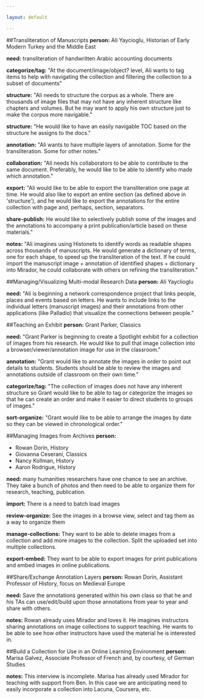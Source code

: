 ```yaml
---

layout: default

---
```


##Transliteration of Manuscripts
  **person:** Ali Yaycioglu, Historian of Early Modern Turkey and the Middle East
  
  **need:** transliteration of handwritten Arabic accounting documents
  
  **categorize/tag:** "At the document/image/object? level, Ali wants to tag items to help with navigating the collection and filtering the collection to a subset of documents"
  
  **structure:** "Ali needs to structure the corpus as a whole. There are thousands of image files that may not have any inherent structure like chapters and volumes. But he may want to apply his own structure just to make the corpus more navigable."
  
  **structure:** "He would like to have an easily navigable TOC based on the structure he assigns to the docs."
  
  **annotation:** "Ali wants to have multiple layers of annotation. Some for the transliteration. Some for other notes."
  
  **collaboration:** "Ali needs his collaborators to be able to contribute to the same document. Preferably, he would like to be able to identify who made which annotation."
  
  **export:** "Ali would like to be able to export the transliteration one page at time. He would also like to export an entire section (as defined above in 'structure'), and he would like to export the annotations for the entire collection with page and, perhaps, section, separators.
  
  **share-publish:** He would like to selectively publish some of the images and the annotations to accompany a print publication/article based on these materials."
  
  **notes:** "Ali imagines using Histonets to identify words as readable shapes across thousands of manuscripts. He would generate a dictionary of terms, one for each shape, to speed up the transliteration of the text. If he could import the manuscript image + annotation of identified shapes + dictionary into Mirador, he could collaborate with others on refining the transliteration."

##Managing/Visualizing Multi-modal Research Data
  **person:** Ali Yayclioglu
  
  **need:** "Ali is beginning a network correspondence project that links people, places and events based on letters. He wants to include links to the individual letters (manuscript images) and their annotations from other applications (like Palladio) that visualize the connections between people."
  
##Teaching an Exhibit
  **person:** Grant Parker, Classics
  
  **need:** "Grant Parker is beginning to create a Spotlight exhibit for a collection of images from his research. He would like to pull that image collection into a browser/viewer/annotation image for use in the classroom."
  
  **annotation:** "Grant would like to annotate the images in order to point out details to students. Students should be able to review the images and annotations outside of classroom on their own time."
  
  **categorize/tag:** "The collection of images does not have any inherent structure so Grant would like to be able to tag or categorize the images so that he can create an order and make it easier to direct students to groups of images."
  
  **sort-organize:** "Grant would like to be able to arrange the images by date so they can be viewed in chronological order."

##Managing Images from Archives
  **person:**
  - Rowan Dorin, History
  - Giovanna Ceserani, Classics
  - Nancy Kollman, History
  - Aaron Rodrigue, History
  
  **need:** many humanities researchers have one chance to see an archive. They take a bunch of photos and then need to be able to organize them for research, teaching, publication.
  
  **import:** There is a need to batch load images
  
  **review-organize:** See the images in a browse view, select and tag them as a way to organize them
  
  **manage-collections:** They want to be able to delete images from a collection and add more images to the collection. Split the uploaded set into multiple collections.
  
  **export-embed:** They want to be able to export images for print publications and embed images in online publications.

##Share/Exchange Annotation Layers
  **person:** Rowan Dorin, Assistant Professor of History, focus on Medieval Europe
  
  **need:** Save the annotations generated within his own class so that he and his TAs can use/edit/build upon those annotations from year to year and share with others.
  
  **notes:** Rowan already uses Mirador and loves it. He imagines instructors sharing annotations on image collections to support teaching. He wants to be able to see how other instructors have used the material he is interested in. 

##Build a Collection for Use in an Online Learning Environment
  **person:** Marisa Galvez, Associate Professor of French and, by courtesy, of German Studies
  
  **notes:** This interview is incomplete. Marisa has already used Mirador for teaching with support from Ben. In this case we are anticipating need to easily incorporate a collection into Lacuna, Coursera, etc.
  
  